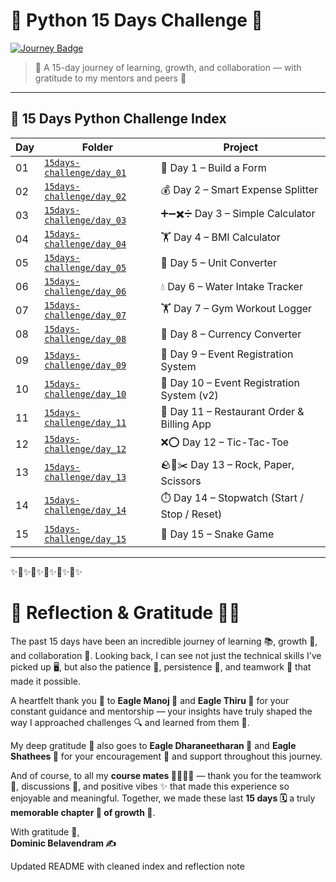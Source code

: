 # 🐍 Python 15 Days Challenge 🚀  

[![Journey Badge](https://img.shields.io/badge/🌱_15--Day_Journey-Learning_|_Growth_|_Collaboration-blueviolet?style=for-the-badge)]( )  

> 🌱 A 15-day journey of learning, growth, and collaboration — with gratitude to my mentors and peers 🙌  

---

## 📅 15 Days Python Challenge Index  

| Day | Folder | Project |
|-----|--------|----------|
| 01 | [`15days-challenge/day_01`](15days-challenge/day_01) | 📝 Day 1 – Build a Form |
| 02 | [`15days-challenge/day_02`](15days-challenge/day_02) | 💰 Day 2 – Smart Expense Splitter |
| 03 | [`15days-challenge/day_03`](15days-challenge/day_03) | ➕➖✖️➗ Day 3 – Simple Calculator |
| 04 | [`15days-challenge/day_04`](15days-challenge/day_04) | 🏋️ Day 4 – BMI Calculator |
| 05 | [`15days-challenge/day_05`](15days-challenge/day_05) | 🔄 Day 5 – Unit Converter |
| 06 | [`15days-challenge/day_06`](15days-challenge/day_06) | 💧 Day 6 – Water Intake Tracker |
| 07 | [`15days-challenge/day_07`](15days-challenge/day_07) | 🏋️ Day 7 – Gym Workout Logger |
| 08 | [`15days-challenge/day_08`](15days-challenge/day_08) | 💱 Day 8 – Currency Converter |
| 09 | [`15days-challenge/day_09`](15days-challenge/day_09) | 🎉 Day 9 – Event Registration System |
| 10 | [`15days-challenge/day_10`](15days-challenge/day_10) | 🎉 Day 10 – Event Registration System (v2) |
| 11 | [`15days-challenge/day_11`](15days-challenge/day_11) | 🍔 Day 11 – Restaurant Order & Billing App |
| 12 | [`15days-challenge/day_12`](15days-challenge/day_12) | ❌⭕ Day 12 – Tic-Tac-Toe |
| 13 | [`15days-challenge/day_13`](15days-challenge/day_13) | 🪨📜✂️ Day 13 – Rock, Paper, Scissors |
| 14 | [`15days-challenge/day_14`](15days-challenge/day_14) | ⏱️ Day 14 – Stopwatch (Start / Stop / Reset) |
| 15 | [`15days-challenge/day_15`](15days-challenge/day_15) | 🐍 Day 15 – Snake Game |

---

✨🌱✨🌱✨🌱✨🌱✨🌱✨

# 🌟 Reflection & Gratitude 🌱✨  

The past 15 days have been an incredible journey of learning 📚, growth 🌱, and collaboration 🤝. Looking back, I can see not just the technical skills I’ve picked up 🖥️, but also the patience 🧘, persistence 💪, and teamwork 🤗 that made it possible.  

A heartfelt thank you 🙏 to **Eagle Manoj 🦅** and **Eagle Thiru 🦅** for your constant guidance and mentorship — your insights have truly shaped the way I approached challenges 🔍 and learned from them 🌟.  

My deep gratitude 💖 also goes to **Eagle Dharaneetharan 🦅** and **Eagle Shathees 🦅** for your encouragement 🌈 and support throughout this journey.  

And of course, to all my **course mates 👩‍💻👨‍💻** — thank you for the teamwork 🤝, discussions 💬, and positive vibes ✨ that made this experience so enjoyable and meaningful. Together, we made these last **15 days 🗓️** a truly **memorable chapter 📖 of growth 🌱**.  

With gratitude 🙌,  
**Dominic Belavendram ✍️**  

Updated README with cleaned index and reflection note

